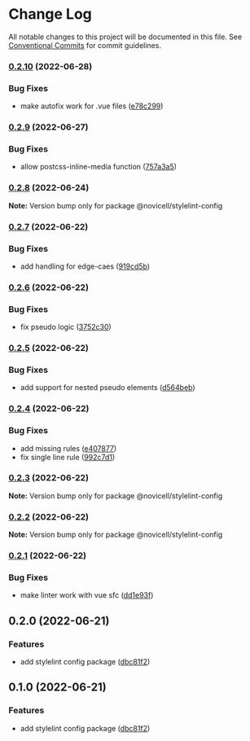 # Change Log

All notable changes to this project will be documented in this file.
See [Conventional Commits](https://conventionalcommits.org) for commit guidelines.

### [0.2.10](https://github.com/Novicell/frontend-packages/compare/@novicell/stylelint-config@0.2.9...@novicell/stylelint-config@0.2.10) (2022-06-28)


### Bug Fixes

* make autofix work for .vue files ([e78c299](https://github.com/Novicell/frontend-packages/commit/e78c2997f1f2f27b28156bf901a97d88bda11292))



### [0.2.9](https://github.com/Novicell/frontend-packages/compare/@novicell/stylelint-config@0.2.8...@novicell/stylelint-config@0.2.9) (2022-06-27)


### Bug Fixes

* allow postcss-inline-media function ([757a3a5](https://github.com/Novicell/frontend-packages/commit/757a3a592fe1520a6338f551b18f1a9da14e9caa))



### [0.2.8](https://github.com/Novicell/frontend-packages/compare/@novicell/stylelint-config@0.2.7...@novicell/stylelint-config@0.2.8) (2022-06-24)

**Note:** Version bump only for package @novicell/stylelint-config





### [0.2.7](https://github.com/Novicell/frontend-packages/compare/@novicell/stylelint-config@0.2.6...@novicell/stylelint-config@0.2.7) (2022-06-22)


### Bug Fixes

* add handling for edge-caes ([919cd5b](https://github.com/Novicell/frontend-packages/commit/919cd5b665a6bc581e4125f356eea47344d81aa1))



### [0.2.6](https://github.com/Novicell/frontend-packages/compare/@novicell/stylelint-config@0.2.5...@novicell/stylelint-config@0.2.6) (2022-06-22)


### Bug Fixes

* fix pseudo logic ([3752c30](https://github.com/Novicell/frontend-packages/commit/3752c30509e0003c2420a5417a5e135b3bfcb2b2))



### [0.2.5](https://github.com/Novicell/frontend-packages/compare/@novicell/stylelint-config@0.2.4...@novicell/stylelint-config@0.2.5) (2022-06-22)


### Bug Fixes

* add support for nested pseudo elements ([d564beb](https://github.com/Novicell/frontend-packages/commit/d564beb6c6491a9e82833f2213e3b7f10c238a72))



### [0.2.4](https://github.com/Novicell/frontend-packages/compare/@novicell/stylelint-config@0.2.3...@novicell/stylelint-config@0.2.4) (2022-06-22)


### Bug Fixes

* add missing rules ([e407877](https://github.com/Novicell/frontend-packages/commit/e40787735aed77a4aa12649e36c199cc4d88f653))
* fix single line rule ([992c7d1](https://github.com/Novicell/frontend-packages/commit/992c7d1f17489ea2a501fa08fab1ee1d901dbf0c))



### [0.2.3](https://github.com/Novicell/frontend-packages/compare/@novicell/stylelint-config@0.2.2...@novicell/stylelint-config@0.2.3) (2022-06-22)

**Note:** Version bump only for package @novicell/stylelint-config





### [0.2.2](https://github.com/Novicell/frontend-packages/compare/@novicell/stylelint-config@0.2.1...@novicell/stylelint-config@0.2.2) (2022-06-22)

**Note:** Version bump only for package @novicell/stylelint-config





### [0.2.1](https://github.com/Novicell/frontend-packages/compare/@novicell/stylelint-config@0.2.0...@novicell/stylelint-config@0.2.1) (2022-06-22)


### Bug Fixes

* make linter work with vue sfc ([dd1e93f](https://github.com/Novicell/frontend-packages/commit/dd1e93ffe8f584294ae140f23cb22ccbc8ec5aec))



## 0.2.0 (2022-06-21)


### Features

* add stylelint config package ([dbc81f2](https://github.com/Novicell/frontend-packages/commit/dbc81f2a980c4bb92cf5ae63194b1b659f84ae86))



## 0.1.0 (2022-06-21)


### Features

* add stylelint config package ([dbc81f2](https://github.com/Novicell/frontend-packages/commit/dbc81f2a980c4bb92cf5ae63194b1b659f84ae86))
